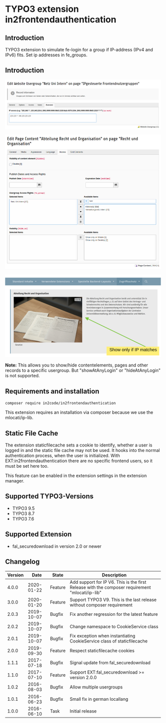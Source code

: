 # TYPO3 extension in2frontendauthentication

## Introduction

TYPO3 extension to simulate fe-login for a group if IP-address (IPv4 and IPv6) fits.
Set ip addresses in fe_groups.

## Introduction

![Set an IP address in a fe_groups record](Documentation/Images/backend_fegroup.png)

![Define that a content should only be shown if a group has authenticated](Documentation/Images/backend_pagecontent.png)

![Show content if authenticated in frontend](Documentation/Images/frontend_pagecontent.png)

**Note:** This allows you to show/hide contentelements, pages and other records to a specific usergroup.
But "showAtAnyLogin" or "hideAtAnyLogin" is not supported.

## Requirements and installation

```
composer require in2code/in2frontendauthentication
```

This extension requires an installation via composer because we use the mlocati/ip-lib.

## Static File Cache

The extension staticfilecache sets a cookie to identify, whether a user is logged in and the static file cache may not
be used. It hooks into the normal authentication process, when the user is initialized. With 
EXT:in2frontendauthentication there are no specific frontend users, so it must be set here too.

This feature can be enabled in the extension settings in the extension manager. 

## Supported TYPO3-Versions

* TYPO3 9.5
* TYPO3 8.7
* TYPO3 7.6

## Supported Extension

* fal_securedownload in version 2.0 or newer

## Changelog

| Version    | Date       | State      | Description                                                                  |
| ---------- | ---------- | ---------- | ---------------------------------------------------------------------------- |
| 4.0.0      | 2020-01-22 | Feature    | Add support for IP V6. This is the first Release with the composer requirement "mlocati/ip-lib" |
| 3.0.0      | 2020-01-20 | Feature    | Support TYPO3 V9. This is the last release without composer requirement      |
| 2.0.3      | 2019-10-07 | Bugfix     | Fix another regression for the latest feature                                |
| 2.0.2      | 2019-10-07 | Bugfix     | Change namespace to CookieService class                                      |
| 2.0.1      | 2019-10-07 | Bugfix     | Fix exception when instantiating CookieService class of staticfilecache      |
| 2.0.0      | 2019-09-30 | Feature    | Respect staticfilecache cookies                                              |
| 1.1.1      | 2017-07-18 | Bugfix     | Signal update from fal_securedownload                                        |
| 1.1.0      | 2017-07-10 | Feature    | Support EXT:fal_securedownload >= version 2.0.0                              |
| 1.0.2      | 2016-08-03 | Bugfix     | Allow multiple usergroups                                                    |
| 1.0.1      | 2016-06-23 | Bugfix     | Small fix in german locallang                                                |
| 1.0.0      | 2016-06-10 | Task       | Initial release                                                              |
